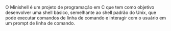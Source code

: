 O Minishell é um projeto de programação em C que tem como objetivo desenvolver uma shell básico, semelhante ao shell padrão do Unix, que pode executar comandos de linha de comando e interagir com o usuário em um prompt de linha de comando.

